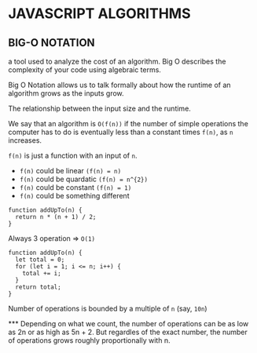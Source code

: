 # JAVASCRIPT ALGORITHMS

## BIG-O NOTATION

a tool used to analyze the cost of an algorithm. Big O describes the complexity of your code using algebraic terms.

Big O Notation allows us to talk formally about how the runtime of an algorithm grows as the inputs grow.

The relationship between the input size and the runtime.

We say that an algorithm is `O(f(n))` if the number of simple operations the computer has to do is eventually less than a constant times `f(n)`, as `n` increases.

`f(n)` is just a function with an input of `n`.

- `f(n)` could be linear `(f(n) = n)`
- `f(n)` could be quardatic `(f(n) = n^{2})`
- `f(n)` could be constant `(f(n) = 1)`
- `f(n)` could be something different

```
function addUpTo(n) {
  return n * (n + 1) / 2;
}
```

Always 3 operation => `O(1)`

```
function addUpTo(n) {
  let total = 0;
  for (let i = 1; i <= n; i++) {
    total += i;
  }
  return total;
}
```

Number of operations is bounded by a multiple of `n` (say, `10n`)

\*\*\* Depending on what we count, the number of operations can be as low as 2n or as high as 5n + 2. But regardles of the exact number, the number of operations grows roughly proportionally with n.
